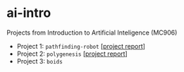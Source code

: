 # ai-intro
Projects from Introduction to Artificial Inteligence (MC906)

- Project 1: `pathfinding-robot` [[project report](https://github.com/laurelkeys/ai-intro/blob/master/reports/MC906___Projeto_1.pdf)]
- Project 2: `polygenesis` [[project report](https://github.com/laurelkeys/ai-intro/blob/master/reports/MC906___Projeto_2.pdf)]
- Project 3: `boids`
